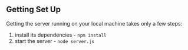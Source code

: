 ## Getting Set Up

Getting the server running on your local machine takes only a few steps:

1. install its dependencies - `npm install`
2. start the server - `node server.js`
